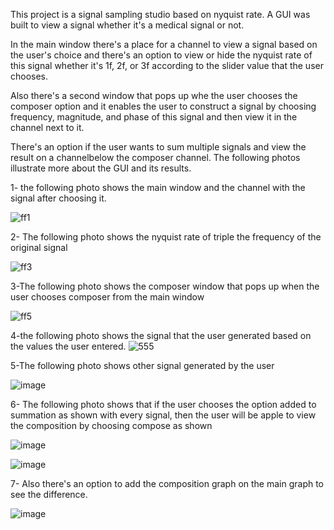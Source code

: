 This project is a signal sampling studio based on nyquist rate.
A GUI was built to view a signal whether it's a medical signal or not.

In the main window there's a place for a channel to view a signal based on the user's choice and there's an option to view or hide the nyquist rate of this signal whether it's 1f, 2f, or 3f according to the 
slider value that the user chooses.

Also there's a second window that pops up whe the user chooses the composer option and it enables the user to construct a signal by choosing frequency, magnitude, and phase of this signal and then view it in the 
channel next to it.

There's an option if the user wants to sum multiple signals and view the result on a channelbelow the composer channel.
The following photos illustrate more about the GUI and its results.

1- the following photo shows the main window and the channel with the signal after choosing it.

![ff1](https://github.com/hagerashraf/signal-sampling-studio-based-on-nyquist-rate/assets/61332559/977a034e-e130-4ad2-abf5-2a0b72e92b84)


2- The following photo shows the nyquist rate of triple the frequency of the original signal

![ff3](https://github.com/hagerashraf/signal-sampling-studio-based-on-nyquist-rate/assets/61332559/ebfe7a6b-d964-4720-b8f5-4772a036305c)

3-The following photo shows the composer window that pops up when the user chooses composer from the main window

![ff5](https://github.com/hagerashraf/signal-sampling-studio-based-on-nyquist-rate/assets/61332559/4326ad44-79d5-4100-8e91-05680380c428)

4-the following photo shows the signal that the user generated based on the values the user entered.
![555](https://github.com/hagerashraf/signal-sampling-studio-based-on-nyquist-rate/assets/61332559/3a147038-c746-420d-8426-951dbbbb3bcd)

5-The following photo shows other signal generated by the user

![image](https://github.com/hagerashraf/signal-sampling-studio-based-on-nyquist-rate/assets/61332559/01ef9ce1-16f7-4b94-bc9f-e749f49035b4)

6- The following photo shows that if the user chooses the option added to summation as shown with every signal, then the user will be apple to view the composition by choosing compose as shown

![image](https://github.com/hagerashraf/signal-sampling-studio-based-on-nyquist-rate/assets/61332559/fd484a50-52fa-4ce3-924e-fecf6aed5813)

![image](https://github.com/hagerashraf/signal-sampling-studio-based-on-nyquist-rate/assets/61332559/87a5c098-af3f-4399-82db-750f2f1ef3ee)

7- Also there's an option to add the composition graph on the main graph to see the difference.

![image](https://github.com/hagerashraf/signal-sampling-studio-based-on-nyquist-rate/assets/61332559/848631b6-37e1-4e0f-8b10-3377dfe14f52)
